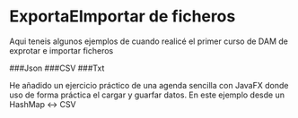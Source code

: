 # ExportaEImportar de ficheros
Aqui teneis algunos ejemplos de cuando realicé el primer curso de DAM de exprotar e importar ficheros

###Json
###CSV
###Txt

He añadido un ejercicio práctico de una agenda sencilla con JavaFX donde uso de forma práctica el cargar y guarfar datos.
En este ejemplo desde un HashMap <-> CSV
